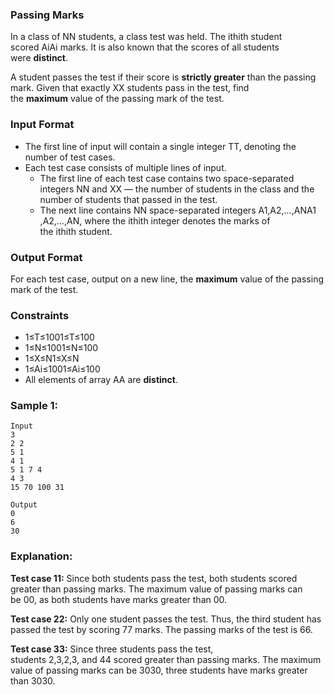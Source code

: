 ### Passing Marks

In a class of NN students, a class test was held. The ithith student scored AiAi​ marks. It is also known that the scores of all students were **distinct**.

A student passes the test if their score is **strictly greater** than the passing mark. Given that exactly XX students pass in the test, find the **maximum** value of the passing mark of the test.

### Input Format

-   The first line of input will contain a single integer TT, denoting the number of test cases.
-   Each test case consists of multiple lines of input.
    -   The first line of each test case contains two space-separated integers NN and XX — the number of students in the class and the number of students that passed in the test.
    -   The next line contains NN space-separated integers A1,A2,…,ANA1​,A2​,…,AN​, where the ithith integer denotes the marks of the ithith student.

### Output Format

For each test case, output on a new line, the **maximum** value of the passing mark of the test.

### Constraints

-   1≤T≤1001≤T≤100
-   1≤N≤1001≤N≤100
-   1≤X≤N1≤X≤N
-   1≤Ai≤1001≤Ai​≤100
-   All elements of array AA are **distinct**.

### Sample 1:

```
Input
3
2 2
5 1
4 1
5 1 7 4
4 3
15 70 100 31
```

```
Output
0
6
30
```

### Explanation:

**Test case 11:** Since both students pass the test, both students scored greater than passing marks. The maximum value of passing marks can be 00, as both students have marks greater than 00.

**Test case 22:** Only one student passes the test. Thus, the third student has passed the test by scoring 77 marks. The passing marks of the test is 66.

**Test case 33:** Since three students pass the test, students 2,3,2,3, and 44 scored greater than passing marks. The maximum value of passing marks can be 3030, three students have marks greater than 3030.
